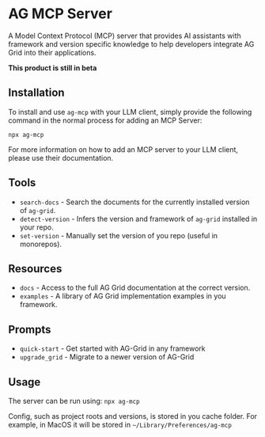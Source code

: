 # AG MCP Server

A Model Context Protocol (MCP) server that provides AI assistants with framework and version specific knowledge to help developers integrate AG Grid into their applications.

**This product is still in beta**

## Installation

To install and use `ag-mcp` with your LLM client, simply provide the following command in the normal process for adding an MCP Server:

```npx ag-mcp```

For more information on how to add an MCP server to your LLM client, please use their documentation.

## Tools

- `search-docs` - Search the documents for the currently installed version of `ag-grid`.
- `detect-version` - Infers the version and framework of `ag-grid` installed in your repo.
- `set-version` - Manually set the version of you repo (useful in monorepos).

## Resources

- `docs` - Access to the full AG Grid documentation at the correct version.
- `examples` - A library of AG Grid implementation examples in you framework.

## Prompts

- `quick-start` - Get started with AG-Grid in any framework
- `upgrade_grid` - Migrate to a newer version of AG-Grid

## Usage

The server can be run using: `npx ag-mcp`

Config, such as project roots and versions, is stored in you cache folder. For example, in MacOS it will be stored in `~/Library/Preferences/ag-mcp`
